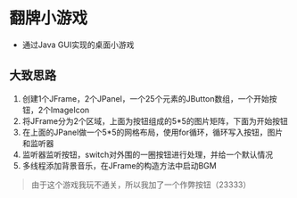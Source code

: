 # 翻牌小游戏
- 通过Java GUI实现的桌面小游戏
## 大致思路
1. 创建1个JFrame，2个JPanel，一个25个元素的JButton数组，一个开始按钮，2个ImageIcon  
2. 将JFrame分为2个区域，上面为按钮组成的5*5的图片矩阵，下面为开始按钮  
3. 在上面的JPanel做一个5*5的网格布局，使用for循环，循环写入按钮，图片和监听器  
4. 监听器监听按钮，switch对外围的一圈按钮进行处理，并给一个默认情况  
5. 多线程添加背景音乐，在JFrame的构造方法中启动BGM  

> 由于这个游戏我玩不通关，所以我加了一个作弊按钮（23333）
